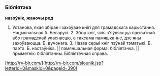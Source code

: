 ### Бібліятэка
**назоўнік, жаночы род**

1. Установа, якая збірае і захоўвае кнігі для грамадскага карыстання. Нацыянальная б. Беларусі. 2. Збор кніг, якія з'яўляюцца прыватнай або грамадскай уласнасцю, а таксама памяшканне, дзе яны захоўваюцца. Б. вучонага. 3. Назва серыі кніг пэўнай тэматыкі. Б. паэта. Б. настаўніка. || памяншальная форма: бібліятэчка. || прыметнік: бібліятэчны. Бібліятэчная справа.

<a rel="author">[http://rv-blr.com/](http://rv-blr.com/slounik.jsp?letterId=0&maskId=0&pageId=390)</a>
